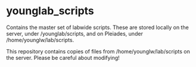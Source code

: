 # younglab_scripts

Contains the master set of labwide scripts.
These are stored locally on the server, under /younglab/scripts, and on Pleiades, under /home/younglw/lab/scripts.

This repository contains copies of files from /home/younglw/lab/scripts on the server.
Please be careful about modifying!


